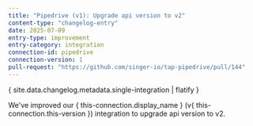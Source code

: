 ```yaml
---
title: "Pipedrive (v1): Upgrade api version to v2"
content-type: "changelog-entry"
date: 2025-07-09
entry-type: improvement
entry-category: integration
connection-id: pipedrive
connection-version: 1
pull-request: "https://github.com/singer-io/tap-pipedrive/pull/144"
---
```

{ site.data.changelog.metadata.single-integration | flatify }

We've improved our { this-connection.display_name } (v{ this-connection.this-version }) integration to upgrade api version to v2.